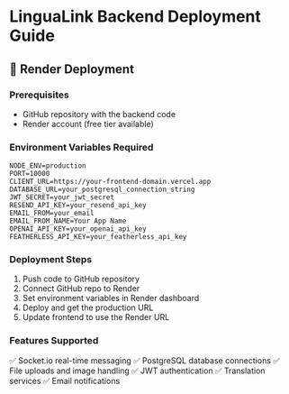 # LinguaLink Backend Deployment Guide

## 🚀 Render Deployment

### Prerequisites
- GitHub repository with the backend code
- Render account (free tier available)

### Environment Variables Required
```
NODE_ENV=production
PORT=10000
CLIENT_URL=https://your-frontend-domain.vercel.app
DATABASE_URL=your_postgresql_connection_string
JWT_SECRET=your_jwt_secret
RESEND_API_KEY=your_resend_api_key
EMAIL_FROM=your_email
EMAIL_FROM_NAME=Your App Name
OPENAI_API_KEY=your_openai_api_key
FEATHERLESS_API_KEY=your_featherless_api_key
```

### Deployment Steps
1. Push code to GitHub repository
2. Connect GitHub repo to Render
3. Set environment variables in Render dashboard
4. Deploy and get the production URL
5. Update frontend to use the Render URL

### Features Supported
✅ Socket.io real-time messaging
✅ PostgreSQL database connections
✅ File uploads and image handling
✅ JWT authentication
✅ Translation services
✅ Email notifications
